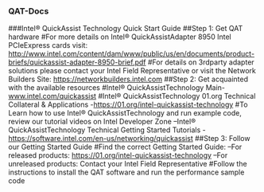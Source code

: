 ### QAT-Docs
###Intel® QuickAssist Technology Quick Start Guide
##Step 1: Get QAT hardware
#For more details on Intel® QuickAssistAdapter 8950 Intel PCIeExpress cards visit: http://www.intel.com/content/dam/www/public/us/en/documents/product-briefs/quickassist-adapter-8950-brief.pdf
#For details on 3rdparty adapter solutions please contact your Intel Field Representative or visit the Network Builders Site: https://networkbuilders.intel.com
##Step 2: Get acquainted with the available resources
#Intel® QuickAssistTechnology Main-www.intel.com/quickassist
#Intel® QuickAssistTechnology 01.org Technical Collateral & Applications -https://01.org/intel-quickassist-technology
#To Learn how to use Intel® QuickAssistTechnology and run example code, review our tutorial videos on Intel Developer Zone –Intel® QuickAssistTechnology Technical Getting Started Tutorials -https://software.intel.com/en-us/networking/quickassist
##Step 3: Follow our Getting Started Guide
#Find the correct Getting Started Guide:
–For released products: https://01.org/intel-quickassist-technology
–For unreleased products: Contact your Intel Field Representative
#Follow the instructions to install the QAT software and run the performance sample code
